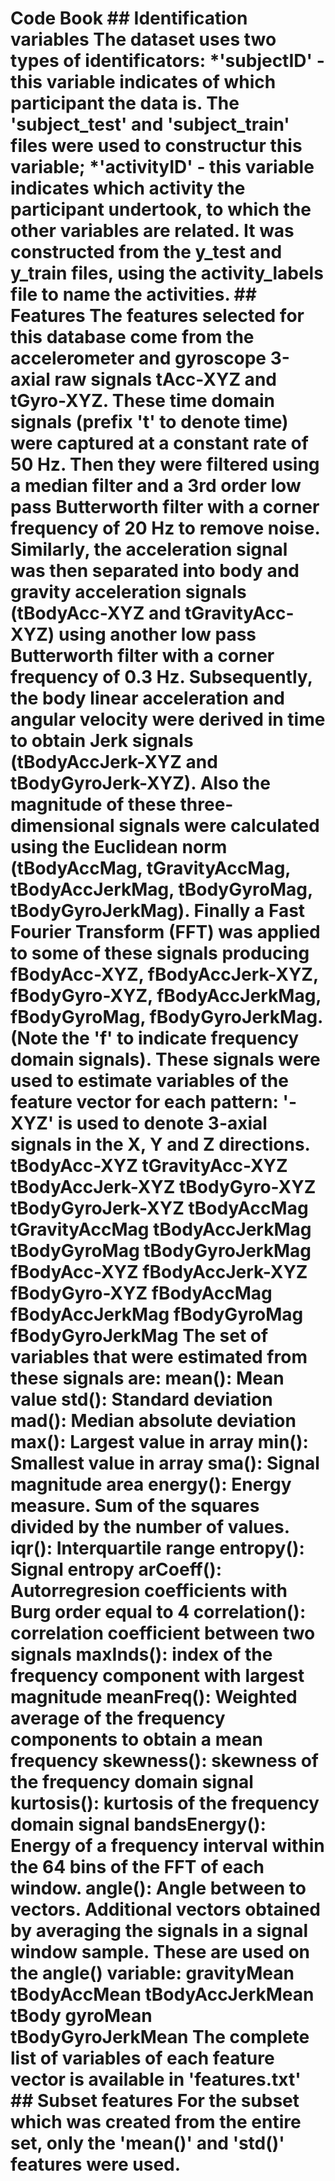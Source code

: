 # Code Book ## Identification variables The dataset uses two types of identificators: *'subjectID' - this variable indicates of which participant the data is. The 'subject_test' and 'subject_train' files were used to constructur this variable; *'activityID' - this variable indicates which activity the participant undertook, to which the other variables are related. It was constructed from the y_test and y_train files, using the activity_labels file to name the activities. ## Features The features selected for this database come from the accelerometer and gyroscope 3-axial raw signals tAcc-XYZ and tGyro-XYZ. These time domain signals (prefix 't' to denote time) were captured at a constant rate of 50 Hz. Then they were filtered using a median filter and a 3rd order low pass Butterworth filter with a corner frequency of 20 Hz to remove noise. Similarly, the acceleration signal was then separated into body and gravity acceleration signals (tBodyAcc-XYZ and tGravityAcc-XYZ) using another low pass Butterworth filter with a corner frequency of 0.3 Hz. Subsequently, the body linear acceleration and angular velocity were derived in time to obtain Jerk signals (tBodyAccJerk-XYZ and tBodyGyroJerk-XYZ). Also the magnitude of these three-dimensional signals were calculated using the Euclidean norm (tBodyAccMag, tGravityAccMag, tBodyAccJerkMag, tBodyGyroMag, tBodyGyroJerkMag). Finally a Fast Fourier Transform (FFT) was applied to some of these signals producing fBodyAcc-XYZ, fBodyAccJerk-XYZ, fBodyGyro-XYZ, fBodyAccJerkMag, fBodyGyroMag, fBodyGyroJerkMag. (Note the 'f' to indicate frequency domain signals). These signals were used to estimate variables of the feature vector for each pattern: '-XYZ' is used to denote 3-axial signals in the X, Y and Z directions. tBodyAcc-XYZ tGravityAcc-XYZ tBodyAccJerk-XYZ tBodyGyro-XYZ tBodyGyroJerk-XYZ tBodyAccMag tGravityAccMag tBodyAccJerkMag tBodyGyroMag tBodyGyroJerkMag fBodyAcc-XYZ fBodyAccJerk-XYZ fBodyGyro-XYZ fBodyAccMag fBodyAccJerkMag fBodyGyroMag fBodyGyroJerkMag The set of variables that were estimated from these signals are: mean(): Mean value std(): Standard deviation mad(): Median absolute deviation  max(): Largest value in array min(): Smallest value in array sma(): Signal magnitude area energy(): Energy measure. Sum of the squares divided by the number of values.  iqr(): Interquartile range  entropy(): Signal entropy arCoeff(): Autorregresion coefficients with Burg order equal to 4 correlation(): correlation coefficient between two signals maxInds(): index of the frequency component with largest magnitude meanFreq(): Weighted average of the frequency components to obtain a mean frequency skewness(): skewness of the frequency domain signal kurtosis(): kurtosis of the frequency domain signal bandsEnergy(): Energy of a frequency interval within the 64 bins of the FFT of each window. angle(): Angle between to vectors. Additional vectors obtained by averaging the signals in a signal window sample. These are used on the angle() variable: gravityMean tBodyAccMean tBodyAccJerkMean tBody gyroMean tBodyGyroJerkMean The complete list of variables of each feature vector is available in 'features.txt' ## Subset features For the subset which was created from the entire set, only the 'mean()' and 'std()' features were used. 